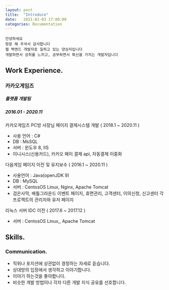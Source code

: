 ```yaml
---
layout: post
title:  "Introduce"
date:   2021-02-03 17:00:00
categories: Documentation
---
```

```
안녕하세요
방문 해 주셔서 감사합니다
웹 백엔드 개발자로 일하고 있는 양승미입니다
개발하면서 성취를 느끼고, 공부하면서 확신을 가지는 개발자입니다
```
## Work Experience.

### 카카오게임즈
##### 플랫폼 개발팀
##### 2016.01 - 2020.11

카카오게임즈 PC방 사장님 페이지 결제시스템 개발 ( 2018.1 ~ 2020.11 )
 * 사용 언어 : C#
 * DB : MsSQL
 * 서버 : 윈도우 8, IIS
 * 이니시스(신용카드), 카카오 페이 결제 api, 자동결제 이중화

다음게임 페이지 이전 및 유지보수 ( 2016.1 ~ 2020.11 )
 * 사용언어 : Java(openJDK 9)
 * DB : MySQL
 * 서버 : CentosOS Linux, Nginx, Apache Tomcat
 * 검은사막, 배틀그라운드 이벤트 페이지, 휴면관리, 고객센터, 이의신청, 신고센터 각 프로젝트의 관리자와 유저 페이지

리눅스 서버 IDC 이전 ( 2017.6 ~ 2017.12 )
 * 서버 : CentosOS Linux,, Apache Tomcat

## Skills.

### Communication.
 * 직위나 포지션에 상관없이 경청하는 자세로 듣습니다.
 * 상대방의 입장에서 생각하고 이야기합니다.
 * 이야기 하는것을 좋아합니다.
 * 비슷한 개발 방법이나 각자 다른 개발 지식 공유를 선호합니다.
